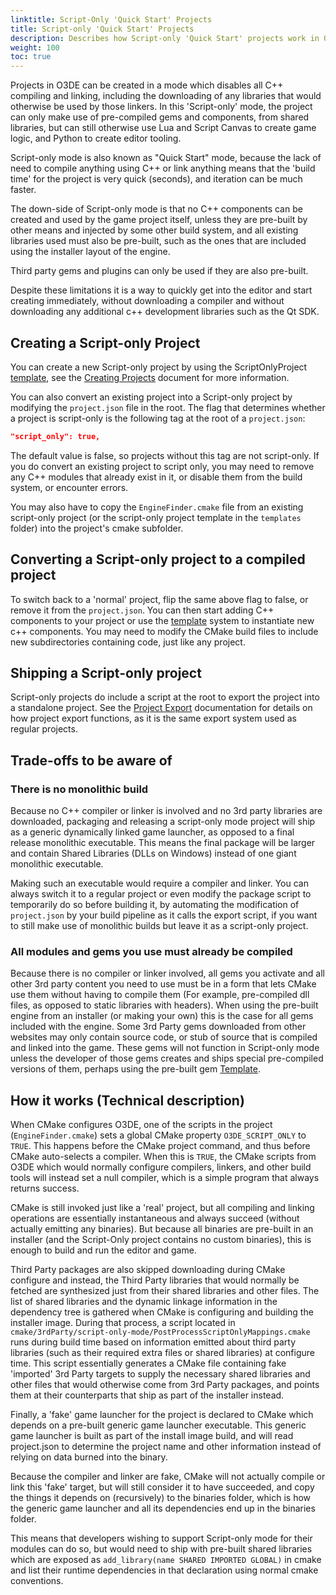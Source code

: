 ```yaml
---
linktitle: Script-Only 'Quick Start' Projects
title: Script-only 'Quick Start' Projects
description: Describes how Script-only 'Quick Start' projects work in O3DE
weight: 100
toc: true
---
```


Projects in O3DE can be created in a mode which disables all C++ compiling and linking, including the downloading of any libraries that would otherwise be used by those linkers.  In this 'Script-only' mode, the project can only make use of pre-compiled gems and components, from shared libraries, but can still otherwise use Lua and Script Canvas to create game logic, and Python to create editor tooling.

Script-only mode is also known as "Quick Start" mode, because the lack of need to compile anything using C++ or link anything means that the 'build time' for the project is very quick (seconds), and iteration can be much faster.

The down-side of Script-only mode is that no C++ components can be created and used by the game project itself, unless they are pre-built by other means and injected by some other build system, and all existing libraries used must also be pre-built, such as the ones that are included using the installer layout of the engine.

Third party gems and plugins can only be used if they are also pre-built.

Despite these limitations it is a way to quickly get into the editor and start creating immediately, without downloading a compiler and without downloading any additional c++ development libraries such as the Qt SDK.

## Creating a Script-only Project
You can create a new Script-only project by using the ScriptOnlyProject [template](/docs/user-guide/build/templates.md), see the [Creating Projects](/docs/welcome-guide/create) document for more information.

You can also convert an existing project into a Script-only project by modifying the `project.json` file in the root.  The flag that determines whether a project is script-only is the following tag at the root of a `project.json`:
```json
"script_only": true,
```

The default value is false, so projects without this tag are not script-only.
If you do convert an existing project to script only, you may need to remove any C++ modules that already exist in it, or disable them from the build system, or encounter errors.

You may also have to copy the `EngineFinder.cmake` file from an existing script-only project (or the script-only project template in the `templates` folder) into the project's cmake subfolder.

## Converting a Script-only project to a compiled project

To switch back to a 'normal' project, flip the same above flag to false, or remove it from the `project.json`.
You can then start adding C++ components to your project or use the [template](/docs/user-guide/build/templates.md) system to instantiate new c++ components.  You may need to modify the CMake build files to include new subdirectories containing code, just like any project.

## Shipping a Script-only project
Script-only projects do include a script at the root to export the project into a standalone project.  See the [Project Export](content/docs/user-guide/packaging/project-export) documentation for details on how project export functions, as it is the same export system used as regular projects.

## Trade-offs to be aware of

### There is no monolithic build
Because no C++ compiler or linker is involved and no 3rd party libraries are downloaded, packaging and releasing a script-only mode project will ship as a generic dynamically linked game launcher, as opposed to a final release monolithic executable.  This means the final package will be larger and contain Shared Libraries (DLLs on Windows) instead of one giant monolithic executable.  

Making such an executable would require a compiler and linker.  You can always switch it to a regular project or even modify the package script to temporarily do so before building it, by automating the modification of `project.json` by your build pipeline as it calls the export script, if you want to still make use of monolithic builds but leave it as a script-only project.

### All modules and gems you use must already be compiled
Because there is no compiler or linker involved, all gems you activate and all other 3rd party content you need to use must be in a form that lets CMake use them without having to compile them (For example, pre-compiled dll files, as opposed to static libraries with headers).  When using the pre-built engine from an installer (or making your own) this is the case for all gems included with the engine.  Some 3rd Party gems downloaded from other websites may only contain source code, or stub of source that is compiled and linked into the game.  These gems will not function in Script-only mode unless the developer of those gems creates and ships special pre-compiled versions of them, perhaps using the pre-built gem [Template](/docs/user-guide/build/templates.md).

## How it works (Technical description)
When CMake configures O3DE, one of the scripts in the project (`EngineFinder.cmake`) sets a global CMake property `O3DE_SCRIPT_ONLY` to `TRUE`.  This happens before the CMake project command, and thus before CMake auto-selects a compiler.  When this is `TRUE`, the CMake scripts from O3DE which would normally configure compilers, linkers, and other build tools will instead set a null compiler, which is a simple program that always returns success.

CMake is still invoked just like a 'real' project, but all compiling and linking operations are essentially instantaneous and always succeed (without actually emitting any binaries).  But because all binaries are pre-built in an installer (and the Script-Only project contains no custom binaries), this is enough to build and run the editor and game.

Third Party packages are also skipped downloading during CMake configure and instead, the Third Party libraries that would normally be fetched are synthesized just from their shared libraries and other files.  The list of shared libraries and the dynamic linkage information in the dependency tree is gathered when CMake is configuring and building the installer image.  During that process, a script located in `cmake/3rdParty/script-only-mode/PostProcessScriptOnlyMappings.cmake` runs during build time based on information emitted about third party libraries (such as their required extra files or shared libraries) at configure time.  This script essentially generates a CMake file containing fake 'imported' 3rd Party targets to supply the necessary shared libraries and other files that would otherwise come from 3rd Party packages, and points them at their counterparts that ship as part of the installer instead.

Finally, a 'fake' game launcher for the project is declared to CMake which depends on a pre-built generic game launcher executable.  This generic game launcher is built as part of the install image build, and will read project.json to determine the project name and other information instead of relying on data burned into the binary.

Because the compiler and linker are fake, CMake will not actually compile or link this 'fake' target, but will still consider it to have succeeded, and copy the things it depends on (recursively) to the binaries folder, which is how the generic game launcher and all its dependencies end up in the binaries folder.

This means that developers wishing to support Script-only mode for their modules can do so, but would need to ship with pre-built shared libraries which are exposed as `add_library(name SHARED IMPORTED GLOBAL)` in cmake and list their runtime dependencies in that declaration using normal cmake conventions. 
  